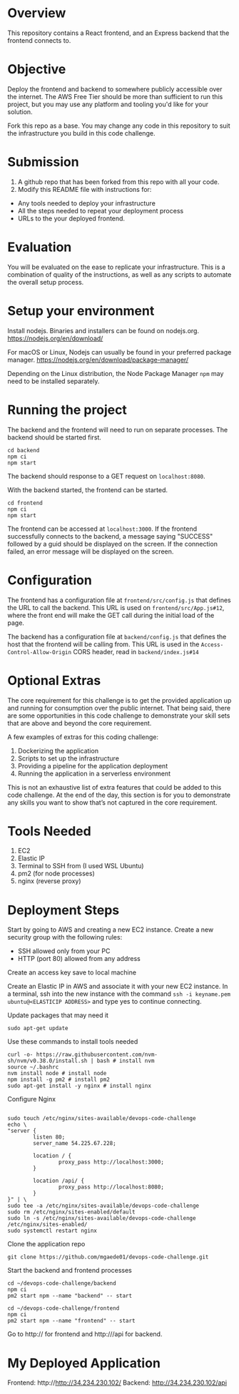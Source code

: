 # Overview
This repository contains a React frontend, and an Express backend that the frontend connects to.

# Objective
Deploy the frontend and backend to somewhere publicly accessible over the internet. The AWS Free Tier should be more than sufficient to run this project, but you may use any platform and tooling you'd like for your solution.

Fork this repo as a base. You may change any code in this repository to suit the infrastructure you build in this code challenge.

# Submission
1. A github repo that has been forked from this repo with all your code.
2. Modify this README file with instructions for:
* Any tools needed to deploy your infrastructure
* All the steps needed to repeat your deployment process
* URLs to the your deployed frontend.

# Evaluation
You will be evaluated on the ease to replicate your infrastructure. This is a combination of quality of the instructions, as well as any scripts to automate the overall setup process.

# Setup your environment
Install nodejs. Binaries and installers can be found on nodejs.org.
https://nodejs.org/en/download/

For macOS or Linux, Nodejs can usually be found in your preferred package manager.
https://nodejs.org/en/download/package-manager/

Depending on the Linux distribution, the Node Package Manager `npm` may need to be installed separately.

# Running the project
The backend and the frontend will need to run on separate processes. The backend should be started first.
```
cd backend
npm ci
npm start
```
The backend should response to a GET request on `localhost:8080`.

With the backend started, the frontend can be started.
```
cd frontend
npm ci
npm start
```
The frontend can be accessed at `localhost:3000`. If the frontend successfully connects to the backend, a message saying "SUCCESS" followed by a guid should be displayed on the screen.  If the connection failed, an error message will be displayed on the screen.

# Configuration
The frontend has a configuration file at `frontend/src/config.js` that defines the URL to call the backend. This URL is used on `frontend/src/App.js#12`, where the front end will make the GET call during the initial load of the page.

The backend has a configuration file at `backend/config.js` that defines the host that the frontend will be calling from. This URL is used in the `Access-Control-Allow-Origin` CORS header, read in `backend/index.js#14`

# Optional Extras
The core requirement for this challenge is to get the provided application up and running for consumption over the public internet. That being said, there are some opportunities in this code challenge to demonstrate your skill sets that are above and beyond the core requirement.

A few examples of extras for this coding challenge:
1. Dockerizing the application
2. Scripts to set up the infrastructure
3. Providing a pipeline for the application deployment
4. Running the application in a serverless environment

This is not an exhaustive list of extra features that could be added to this code challenge. At the end of the day, this section is for you to demonstrate any skills you want to show that’s not captured in the core requirement.

# Tools Needed
1. EC2
2. Elastic IP
3. Terminal to SSH from (I used WSL Ubuntu)
4. pm2 (for node processes)
5. nginx (reverse proxy)

# Deployment Steps

Start by going to AWS and creating a new EC2 instance. Create a new security group with the following rules:
- SSH allowed only from your PC
- HTTP (port 80) allowed from any address 

Create an access key save to local machine

Create an Elastic IP in AWS and associate it with your new EC2 instance.
In a terminal, ssh into the new instance with the command `ssh -i keyname.pem ubuntu@<ELASTICIP ADDRESS>` and type yes to continue connecting.

Update packages that may need it
```
sudo apt-get update
```

Use these commands to install tools needed
```
curl -o- https://raw.githubusercontent.com/nvm-sh/nvm/v0.38.0/install.sh | bash # install nvm
source ~/.bashrc
nvm install node # install node
npm install -g pm2 # install pm2
sudo apt-get install -y nginx # install nginx
```

Configure Nginx
```

sudo touch /etc/nginx/sites-available/devops-code-challenge
echo \
"server {
        listen 80;
        server_name 54.225.67.228;

        location / {
                proxy_pass http://localhost:3000;
        }

        location /api/ {
                proxy_pass http://localhost:8080;
        }
}" | \
sudo tee -a /etc/nginx/sites-available/devops-code-challenge
sudo rm /etc/nginx/sites-enabled/default
sudo ln -s /etc/nginx/sites-available/devops-code-challenge /etc/nginx/sites-enabled/
sudo systemctl restart nginx
```

Clone the application repo
```
git clone https://github.com/mgaede01/devops-code-challenge.git
```

Start the backend and frontend processes
```
cd ~/devops-code-challenge/backend
npm ci
pm2 start npm --name "backend" -- start

cd ~/devops-code-challenge/frontend
npm ci
pm2 start npm --name "frontend" -- start
```
Go to http://<ELASTICIP ADDRESS> for frontend and http://<ELASTICIP ADDRESS>/api for backend.

# My Deployed Application
Frontend: http://http://34.234.230.102/
Backend: http://34.234.230.102/api


